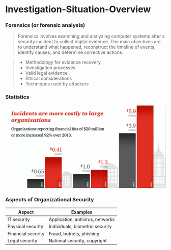 # Investigation-Situation-Overview
### Forensics (or forensic analysis)
> Forensics involves examining and analyzing computer systems after a security incident to collect digital evidence. The main objectives are to understand what happened, reconstruct the timeline of events, identify causes, and determine corrective actions.

> - Methodology for evidence recovery
> - Investigation processes
> - Valid legal evidence
> - Ethical considerations
> - Techniques used by attackers

### Statistics
![Statistics Figure](fig.png)

### Aspects of Organizational Security

| Aspect             | Examples                                   |
|--------------------|--------------------------------------------|
| IT security        | Application, antivirus, networks           |
| Physical security  | Individuals, biometric security            |
| Financial security | Fraud, botnets, phishing                   |
| Legal security     | National security, copyright               |
